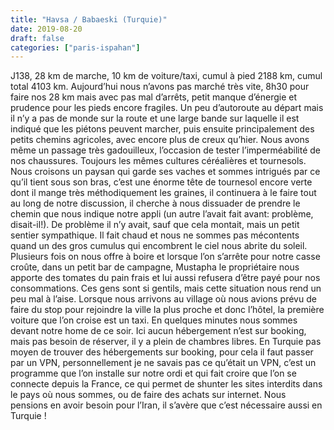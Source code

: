 ```yaml
---
title: "Havsa / Babaeski (Turquie)"
date: 2019-08-20
draft: false
categories: ["paris-ispahan"]
---
```


J138, 28 km de marche, 10 km de voiture/taxi, cumul à pied 2188 km, cumul total 4103 km.
Aujourd’hui nous n’avons pas marché très vite, 8h30 pour faire nos 28 km mais avec pas mal d’arrêts, petit manque d’énergie et prudence pour les pieds encore fragiles. Un peu d’autoroute au départ mais il n’y a pas de monde sur la route et une large bande sur laquelle il est indiqué que les piétons peuvent marcher, puis ensuite principalement des petits chemins agricoles, avec encore plus de creux qu’hier. Nous avons même un passage très gadouilleux, l’occasion de tester l’imperméabilité de nos chaussures. Toujours les mêmes cultures céréalières et tournesols. Nous croisons un paysan qui garde ses vaches et sommes intrigués par ce qu’il tient sous son bras, c’est une énorme tête de tournesol encore verte dont il mange très méthodiquement les graines, il continuera à le faire tout au long de notre discussion, il cherche à nous dissuader de prendre le chemin que nous indique notre appli (un autre l’avait fait avant: problème, disait-il!). De problème il n’y avait, sauf que cela montait, mais un petit sentier sympathique. Il fait chaud et nous ne sommes pas mécontents quand un des gros cumulus qui encombrent le ciel nous abrite du soleil. Plusieurs fois on nous offre à boire et lorsque l’on s’arrête pour notre casse croûte, dans un petit bar de campagne, Mustapha le propriétaire nous apporte des tomates du pain frais et lui aussi refusera d’être payé pour nos consommations. Ces gens sont si gentils, mais cette situation nous rend un peu mal à l’aise. Lorsque nous arrivons au village où nous avions prévu de faire du stop pour rejoindre la ville la plus proche et donc l’hôtel, la première voiture que l’on croise est un taxi. En quelques minutes nous sommes devant notre home de ce soir. Ici aucun hébergement n’est sur booking, mais pas besoin de réserver, il y a plein de chambres libres. En Turquie pas moyen de trouver des hébergements sur booking, pour cela il faut passer par un VPN, personnellement je ne savais pas ce qu’était un VPN, c’est un programme que l’on installe sur notre ordi et qui fait croire que l’on se connecte depuis la France, ce qui permet de shunter les sites interdits dans le pays où nous sommes, ou de faire des achats sur internet. Nous pensions en avoir besoin pour l’Iran, il s’avère que c’est nécessaire aussi en Turquie !
